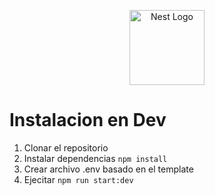 <p align="center">
  <a href="http://nestjs.com/" target="blank"><img src="https://nestjs.com/img/logo-small.svg" width="120" alt="Nest Logo" /></a>
</p>

# Instalacion en Dev
1. Clonar el repositorio
2. Instalar dependencias ```npm install```
3. Crear archivo .env basado en el template
4. Ejecitar ```npm run start:dev```